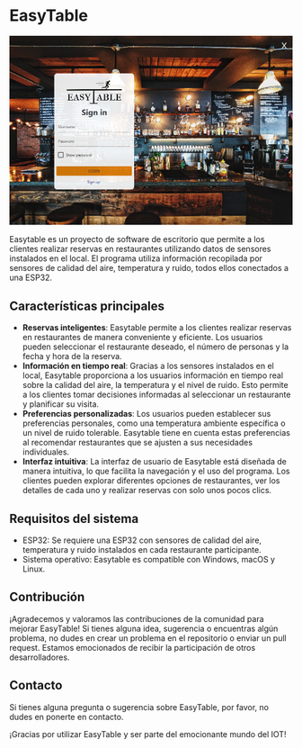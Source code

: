 # EasyTable

![Página principal de EasuTable](EasyTable/src/img/easytable.PNG)

Easytable es un proyecto de software de escritorio que permite a los clientes realizar reservas en restaurantes utilizando datos de sensores instalados en el local. El programa utiliza información recopilada por sensores de calidad del aire, temperatura y ruido, todos ellos conectados a una ESP32.

## Características principales
* **Reservas inteligentes**: Easytable permite a los clientes realizar reservas en restaurantes de manera conveniente y eficiente. Los usuarios pueden seleccionar el restaurante deseado, el número de personas y la fecha y hora de la reserva.
* **Información en tiempo real**: Gracias a los sensores instalados en el local, Easytable proporciona a los usuarios información en tiempo real sobre la calidad del aire, la temperatura y el nivel de ruido. Esto permite a los clientes tomar decisiones informadas al seleccionar un restaurante y planificar su visita.
* **Preferencias personalizadas**: Los usuarios pueden establecer sus preferencias personales, como una temperatura ambiente específica o un nivel de ruido tolerable. Easytable tiene en cuenta estas preferencias al recomendar restaurantes que se ajusten a sus necesidades individuales.
* **Interfaz intuitiva**: La interfaz de usuario de Easytable está diseñada de manera intuitiva, lo que facilita la navegación y el uso del programa. Los clientes pueden explorar diferentes opciones de restaurantes, ver los detalles de cada uno y realizar reservas con solo unos pocos clics.

## Requisitos del sistema
* ESP32: Se requiere una ESP32 con sensores de calidad del aire, temperatura y ruido instalados en cada restaurante participante.
* Sistema operativo: Easytable es compatible con Windows, macOS y Linux.

## Contribución
¡Agradecemos y valoramos las contribuciones de la comunidad para mejorar EasyTable! Si tienes alguna idea, sugerencia o encuentras algún problema, no dudes en crear un problema en el repositorio o enviar un pull request. Estamos emocionados de recibir la participación de otros desarrolladores.

## Contacto
Si tienes alguna pregunta o sugerencia sobre EasyTable, por favor, no dudes en ponerte en contacto.

¡Gracias por utilizar EasyTable y ser parte del emocionante mundo del IOT!
